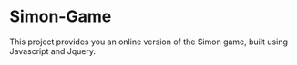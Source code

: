 # Simon-Game
This project provides you an online version of the Simon game, built using Javascript and Jquery.
